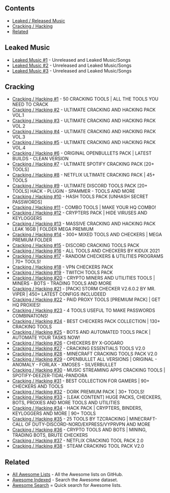 ## Contents

- [Leaked / Released Music](#leaked-music)
- [Cracking / Hacking](#cracking)
- [Related](#related)

## Leaked Music

- [Leaked Music #1](https://drive.google.com/drive/folders/11nKsmxjLQcmV8SKRacmNCcoQnUqorEbt) - Unreleased and Leaked Music/Songs
- [Leaked Music #2](https://mega.nz/folder/wVpDTIJL#seYSiiwxQQ6-hrzlZS3TAA) - Unreleased and Leaked Music/Songs
- [Leaked Music #3](https://mega.nz/folder/m8VTUSJJ#9ouP8m1pMQaXkjPH0IvDFQ) - Unreleased and Leaked Music/Songs

## Cracking

- [Cracking / Hacking #1](https://gofile.io/d/ifZLuM) - 50 CRACKING TOOLS | ALL THE TOOLS YOU NEED TO CRACK
- [Cracking / Hacking #2](https://gofile.io/d/5d0BIY) - ULTIMATE CRACKING AND HACKING PACK VOL.1
- [Cracking / Hacking #3](https://gofile.io/d/ELDV8D) - ULTIMATE CRACKING AND HACKING PACK VOL.2
- [Cracking / Hacking #4](https://gofile.io/d/tmIywj) - ULTIMATE CRACKING AND HACKING PACK VOL.3
- [Cracking / Hacking #5](https://gofile.io/d/KH5JBG) - ULTIMATE CRACKING AND HACKING PACK VOL.4
- [Cracking / Hacking #6](https://gofile.io/d/YXj54G) - ORIGINAL OPENBULLETS PACK | LATEST BUILDS - CLEAN VERSION
- [Cracking / Hacking #7](https://gofile.io/d/nnvQ3t) - ULTIMATE SPOTIFY CRACKING PACK [20+ TOOLS]
- [Cracking / Hacking #8](https://gofile.io/d/gLv8el) - NETFLIX ULTIMATE CRACKING PACK | 45+ TOOLS
- [Cracking / Hacking #9](https://gofile.io/d/QH4dgg) - ULTIMATE DISCORD TOOLS PACK [20+ TOOLS] HACK - PLUGIN - SPAMMER - TOOLS AND MORE
- [Cracking / Hacking #10](https://gofile.io/d/u7gT0r) - HASH TOOLS PACK [UNHASH SECRET PASSWORDS]
- [Cracking / Hacking #11](https://gofile.io/d/2K8iKW) - COMBO TOOLS | MAKE YOUR HQ COMBO!
- [Cracking / Hacking #12](https://gofile.io/d/hf85Pf) - CRYPTERS PACK | HIDE VIRUSES AND KEYLOGGERS
- [Cracking / Hacking #13](https://gofile.io/d/b4C2Wr) - MASSIVE CRACKING AND HACKING PACK LEAK 16GB | FOLDER MEGA PREMIUM
- [Cracking / Hacking #14](https://gofile.io/d/i6eLTp) - 300+ MIXED TOOLS AND CHECKERS | MEGA PREMIUM FOLDER
- [Cracking / Hacking #15](https://gofile.io/d/u2Zvsm) - DISCORD CRACKING TOOLS PACK
- [Cracking / Hacking #16](https://gofile.io/d/10suQQ) - ALL TOOLS AND CHECKERS BY KIDUX 2021
- [Cracking / Hacking #17](https://gofile.io/d/o8m0GC) - RANDOM CHECKERS & UTILITIES PROGRAMS | 70+ TOOLS!
- [Cracking / Hacking #18](https://gofile.io/d/ocmbhZ) - VPN CHECKERS PACK
- [Cracking / Hacking #19](https://gofile.io/d/OxOHSV) - TWITCH TOOLS PACK
- [Cracking / Hacking #20](https://gofile.io/d/MGWPgZ) - CRYPTO MINERS AND UTILITIES TOOLS | MINERS - BOTS - TRADING TOOLS AND MORE
- [Cracking / Hacking #21](https://gofile.io/d/dPRDdH) - [PACK] STORM CHECKER V2.6.0.2 BY MR. VIPER | 450+ LATEST CONFIGS INCLUDEED
- [Cracking / Hacking #22](https://gofile.io/d/7Afqje) - PAID PROXY TOOLS [PREMIUM PACK] | GET HQ PROXIES!
- [Cracking / Hacking #23](https://gofile.io/d/p6isgY) - 4 TOOLS USEFUL TO MAKE PASSWORDS COMBINATIONS!
- [Cracking / Hacking #24](https://gofile.io/d/A37Hyx) - BEST CHECKERS PACK COLLECTION | 130+ CRACKING TOOLS
- [Cracking / Hacking #25](https://gofile.io/d/0fhz14) - BOTS AND AUTOMATED TOOLS PACK | AUTOMATE YOUR TASKS NOW!
- [Cracking / Hacking #26](https://gofile.io/d/nOT3eb) - CHECKERS BY X-GOGARO
- [Cracking / Hacking #27](https://gofile.io/d/GRcmgz) - CRACKING ESSENTIALS TOOLS V2.0
- [Cracking / Hacking #28](https://gofile.io/d/nKeLND) - MINECRAFT CRACKING TOOLS PACK V2.0
- [Cracking / Hacking #29](https://gofile.io/d/1KFOZG) - OPENBULLET ALL VERSIONS | ORIGINAL - ANOMALY - FORLAX - XMOSES - SILVERBULLET
- [Cracking / Hacking #30](https://gofile.io/d/2DfsRh) - MUSIC STREAMING APPS CRACKING TOOLS | SPOTIFY-DEEZER-TIDAL-PANDORA
- [Cracking / Hacking #31](https://gofile.io/d/zOBSDF) - BEST COLLECTION FOR GAMERS | 90+ CHECKERS AND TOOLS
- [Cracking / Hacking #32](https://gofile.io/d/9HS4k0) - DORK PREMIUM PACK | 30+ TOOLS!
- [Cracking / Hacking #33](https://gofile.io/d/b4C2Wr) - [LEAK CONTENT] HUGE PACKS, CHECKERS, BOTS, PROXIES AND MORE TOOLS AND UTILITIES
- [Cracking / Hacking #34](https://gofile.io/d/0epMDR) - HACK PACK | CRYPTERS, BINDERS, KEYLOGGERS AND MORE | 90+ TOOLS
- [Cracking / Hacking #35](https://gofile.io/d/gHG20r) - 25 TOOLS BY TZCRACKING | MINECRAFT-CALL OF DUTY-DISCORD-NORD/EXPRESS/VYPRVPN AND MORE
- [Cracking / Hacking #36](https://gofile.io/d/BBDz92) - CRYPTO TOOLS AND BOTS | MINING, TRADING BOTS, BRUTE CHECKERS
- [Cracking / Hacking #37](https://gofile.io/d/iAX4Wg) - NETFLIX CRACKING TOOL PACK 2.0
- [Cracking / Hacking #38](https://gofile.io/d/93DoVu) - STEAM CRACKING TOOL PACK V2.0

## Related

- [All Awesome Lists](https://github.com/topics/awesome) - All the Awesome lists on GitHub.
- [Awesome Indexed](https://awesome-indexed.mathew-davies.co.uk/) - Search the Awesome dataset.
- [Awesome Search](https://awesomelists.top/) = Quick search for Awesome lists.
